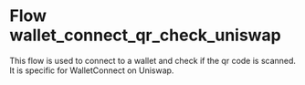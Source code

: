 # Flow wallet_connect_qr_check_uniswap

This flow is used to connect to a wallet and check if the qr code is scanned. It is specific for WalletConnect on Uniswap.
